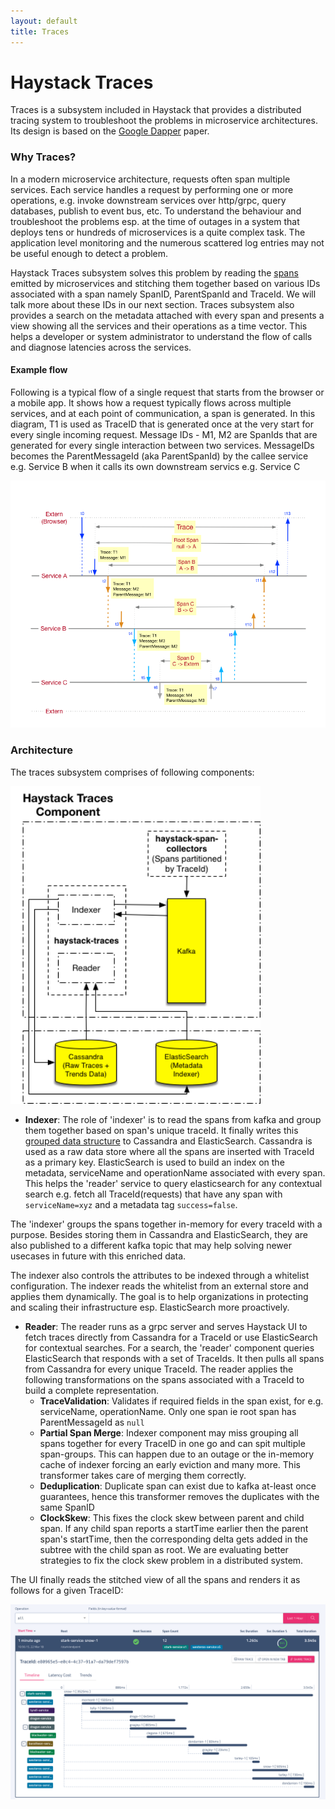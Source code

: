 ```yaml
---
layout: default
title: Traces
---
```

# Haystack Traces

Traces is a subsystem included in Haystack that provides a distributed tracing system to troubleshoot the problems in microservice architectures. Its design is based on the [Google Dapper](http://research.google.com/pubs/pub36356.html) paper.

### Why Traces?
In a modern microservice architecture, requests often span multiple services. Each service handles a request by performing one or more operations, e.g. invoke downstream services over http/grpc, query databases, publish to event bus, etc. To understand the behaviour and troubleshoot the problems esp. at the time of outages in a system that deploys tens or hundreds of microservices is a quite complex task. The application level monitoring and the numerous scattered log entries may not be useful enough to detect a problem. 

Haystack Traces subsystem solves this problem by reading the [spans](https://github.com/ExpediaDotCom/haystack-idl/blob/master/proto/span.proto) emitted by microservices and stitching them together based on various IDs associated with a span namely SpanID, ParentSpanId and TraceId. We will talk more about these IDs in our next section. Traces subsystem also provides a search on the metadata attached with every span and presents a view showing all the services and their operations as a time vector. This helps a developer or system administrator to understand the flow of calls and diagnose latencies across the services.  

#### Example flow
Following is a typical flow of a single request that starts from the browser or a mobile app. It shows how a request typically flows across multiple services, and at each point of communication, a span is generated. In this diagram, T1 is used as TraceID that is generated once at the very start for every single incoming request. Message IDs - M1, M2 are SpanIds that are generated for every single interaction between two services. MessageIDs becomes the ParentMessageId (aka ParentSpanId) by the callee service e.g. Service B when it calls its own downstream servics e.g. Service C

<img src="../images/Haystack-Spans.png" style="width: 800px;"/>



### Architecture
The traces subsystem comprises of following components:

<img src="../images/trace-subsystem-architecture.png" style="width: 400px;"/>

- **Indexer**: The role of 'indexer' is to read the spans from kafka and group them together based on span's unique traceId. It finally writes this [grouped data structure](https://github.com/ExpediaDotCom/haystack-idl/blob/master/proto/spanBuffer.proto) to Cassandra and ElasticSearch. Cassandra is used as a raw data store where all the spans are inserted with TraceId as a primary key. ElasticSearch is used to build an index on the metadata, serviceName and operationName associated with every span. This helps the 'reader' service to query elasticsearch for any contextual search e.g. fetch all TraceId(requests) that have any span with `serviceName=xyz` and a metadata tag `success=false`. 

The 'indexer' groups the spans together in-memory for every traceId with a purpose. Besides storing them in Cassandra and ElasticSearch, they are also published to a different kafka topic that may help solving newer usecases in future with this enriched data.  

The indexer also controls the attributes to be indexed through a whitelist configuration. The indexer reads the whitelist from an external store and applies them dynamically. The goal is to help organizations in protecting and scaling their infrastructure esp. ElasticSearch more proactively. 


- **Reader**: The reader runs as a grpc server and serves Haystack UI to fetch traces directly from Cassandra for a TraceId or use ElasticSearch for contextual searches. For a search, the 'reader' component queries ElasticSearch that responds with a set of TraceIds. It then pulls all spans from Cassandra for every unique TraceId. The reader applies the following transformations on the spans associated with a TraceId to build a complete representation.
     - **TraceValidation**: Validates if required fields in the span exist, for e.g. serviceName, operationName. Only one span ie root span has ParentMessageId as `null`
     - **Partial Span Merge**: Indexer component may miss grouping all spans together for every TraceID in one go and can spit multiple span-groups. This can happen due to an outage or the in-memory cache of indexer forcing an early eviction and many more. This transformer takes care of merging them correctly.
     - **Deduplication**: Duplicate span can exist due to kafka at-least once guarantees, hence this transformer removes the duplicates with the same SpanID    
     - **ClockSkew**: This fixes the clock skew between parent and child span. If any child span reports a startTime earlier then the parent span's startTime, then the corresponding delta gets added in the subtree with the child span as root. We are evaluating better strategies to fix the clock skew problem in a distributed system.
     
The UI finally reads the  stitched view of all the spans and renders it as follows for a given TraceID:

<img src="../images/trace_details.png" style="width: 800px;"/>
